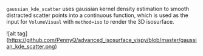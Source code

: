 `gaussian_kde_scatter` uses gaussian kernel density estimation to smooth distracted scatter points into a continuous function,
which is used as the input for `VolumeVisual` with `method=iso` to render the 3D isosurface. 

![alt tag] (https://github.com/PennyQ/advanced_isosurface_vispy/blob/master/gaussian_kde_scatter.png)

